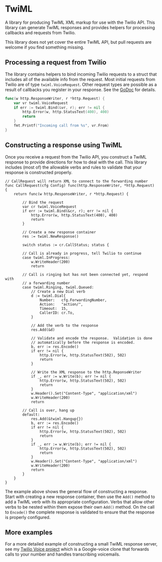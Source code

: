 TwiML
===
A library for producing TwiML XML markup for use with the Twilio API.  This library can generate TwiML responses and provides helpers for processing callbacks and requests from Twilio.

This library does not yet cover the entire TwiML API, but pull requests are welcome if you find something missing.

## Processing a request from Twilio

The library contains helpers to bind incoming Twilio requests to a struct that includes all of the available info from the request.  Most initial requests from Twilio are of type `twiml.VoiceRequest`.  Other request types are possible as a result of callbacks you register in your response.  See the [GoDoc](https://godoc.org/BTBurke/twiml) for details.

```go
func(w http.ResponseWriter, r *http.Request) {
    var vr twiml.VoiceRequest
    if err := twiml.Bind(&vr, r); err != nil {
        http.Error(w, http.StatusText(400), 400)
        return
    }
    fmt.Printf("Incoming call from %s", vr.From)
}
```

## Constructing a response using TwiML

Once you receive a request from the Twilio API, you construct a TwiML response to provide directions for how to deal with the call.  This library includes (most of) the allowable verbs and rules to validate that your response is constructed properly.

``` 
// CallRequest will return XML to connect to the forwarding number
func CallRequest(cfg Config) func(http.ResponseWriter, *http.Request) {
	return func(w http.ResponseWriter, r *http.Request) {
		
        // Bind the request
        var cr twiml.VoiceRequest
		if err := twiml.Bind(&cr, r); err != nil {
			http.Error(w, http.StatusText(400), 400)
			return
		}

        // Create a new response container
		res := twiml.NewResponse()

		switch status := cr.CallStatus; status {
		
        // Call is already in progress, tell Twilio to continue
        case twiml.InProgress:
			w.WriteHeader(200)
			return
        
        // Call is ringing but has not been connected yet, respond with
        // a forwarding number
		case twiml.Ringing, twiml.Queued:
			// Create a new Dial verb
            d := twiml.Dial{
				Number:   cfg.ForwardingNumber,
				Action:   "action/",
				Timeout:  15,
				CallerID: cr.To,
			}

            // Add the verb to the response
			res.Add(&d)
			
            // Validate and encode the response.  Validation is done
            // automatically before the response is encoded.
            b, err := res.Encode()
			if err != nil {
				http.Error(w, http.StatusText(502), 502)
				return
			}

            // Write the XML response to the http.ReponseWriter
			if _, err := w.Write(b); err != nil {
				http.Error(w, http.StatusText(502), 502)
				return
			}
			w.Header().Set("Content-Type", "application/xml")
			w.WriteHeader(200)
			return

        // Call is over, hang up
		default:
			res.Add(&twiml.Hangup{})
			b, err := res.Encode()
			if err != nil {
				http.Error(w, http.StatusText(502), 502)
				return
			}
			if _, err := w.Write(b); err != nil {
				http.Error(w, http.StatusText(502), 502)
				return
			}
			w.Header().Set("Content-Type", "application/xml")
			w.WriteHeader(200)
			return
		}
	}
}
```

The example above shows the general flow of constructing a response.  Start with creating a new response container, then use the `Add()` method to add a TwiML verb with its appropriate configuration.  Verbs that allow other verbs to be nested within them expose their own `Add()` method.  On the call to `Encode()` the complete response is validated to ensure that the response is properly configured.

## More examples

For a more detailed example of constructing a small TwiML response server, see my [Twilio Voice project](https://github.com/BTBurke/twilio-voice) which is a Google-voice clone that forwards calls to your number and handles transcribing voicemails.